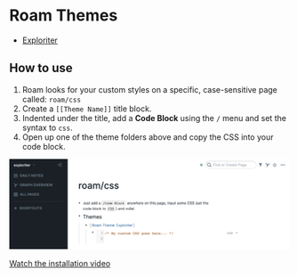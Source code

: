 # Roam Themes

- [Exploriter](https://github.com/exploriter/roam-themes/tree/master/exploriter)

## How to use

1. Roam looks for your custom styles on a specific, case-sensitive page called: `roam/css`
2. Create a `[[Theme Name]]` title block.
3. Indented under the title, add a **Code Block** using the `/` menu and set the syntax to `css`.
4. Open up one of the theme folders above and copy the CSS into your code block.

![](https://github.com/exploriter/roam-themes/blob/master/assets/roam-custom-css.png)

[Watch the installation video](https://www.loom.com/share/aed998bcd5d343efb174a766743d36fe)

